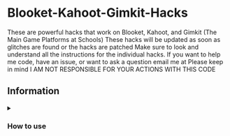 # Blooket-Kahoot-Gimkit-Hacks
These are powerful hacks that work on Blooket, Kahoot, and Gimkit (The Main Game Platforms at Schools)
These hacks will be updated as soon as glitches are found or the hacks are patched
Make sure to look and understand all the instructions for the individual hacks.
If you want to help me code, have an issue, or want to ask a question email me at
Please keep in mind I AM NOT RESPONSIBLE FOR YOUR ACTIONS WITH THIS CODE

## Information

<details><summary><h3>How to use</h3></summary>

There are 3 good methods to using these scripts:
1. Importing one of the Bookmarklets.html files using [these instructions](https://github.com/005Konz/Blooket-Cheats/blob/main/tutorial/readme.md)
2. Going to the [GitHub pages site](https://005konz.github.io/Blooket-Cheats/), choosing a gamemode, then dragging a cheat to your bookmarks bar or clicking one to copy the script
3. Copying a script and running it in the inspect element console
</details>
